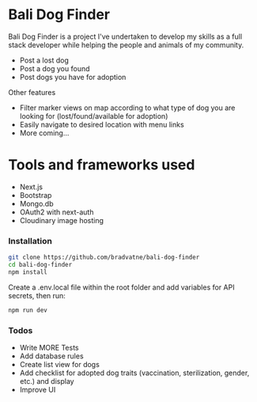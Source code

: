 # Bali Dog Finder

Bali Dog Finder is a project I've undertaken to develop my skills as a full stack developer while helping the people and animals of my community.

  - Post a lost dog
  - Post a dog you found
  - Post dogs you have for adoption

Other features
  - Filter marker views on map according to what type of dog you are looking for (lost/found/available for adoption)
  - Easily navigate to desired location with menu links
  - More coming...

# Tools and frameworks used

  - Next.js
  - Bootstrap
  - Mongo.db
  - OAuth2 with next-auth
  - Cloudinary image hosting

### Installation

```sh
git clone https://github.com/bradvatne/bali-dog-finder
cd bali-dog-finder
npm install
```
Create a .env.local file within the root folder and add variables for API secrets, then run:
```sh
npm run dev
```

### Todos

 - Write MORE Tests
 - Add database rules
 - Create list view for dogs
 - Add checklist for adopted dog traits (vaccination, sterilization, gender, etc.) and display
 - Improve UI


